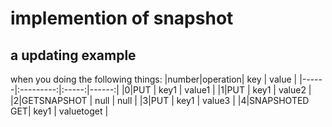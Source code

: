 # implemention of snapshot

## a updating example
when you doing the following things:
|number|operation| key | value  | 
|------|:---------:|:-----:|------:|
|0|PUT | key1 | value1 |
|1|PUT | key1 | value2 |
|2|GETSNAPSHOT | null | null |
|3|PUT | key1 | value3 |
|4|SNAPSHOTED GET| key1 | valuetoget |

